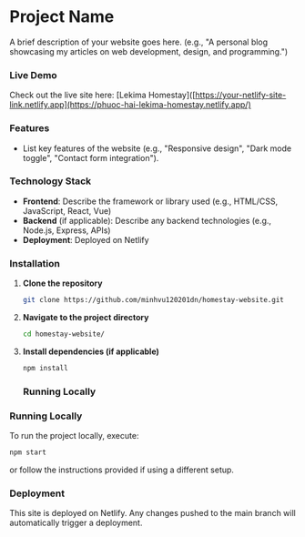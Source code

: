 # Project Name

A brief description of your website goes here. (e.g., "A personal blog showcasing my articles on web development, design, and programming.")

### Live Demo

Check out the live site here: [Lekima Homestay]([https://your-netlify-site-link.netlify.app](https://phuoc-hai-lekima-homestay.netlify.app/)

### Features

- List key features of the website (e.g., "Responsive design", "Dark mode toggle", "Contact form integration").

### Technology Stack

- **Frontend**: Describe the framework or library used (e.g., HTML/CSS, JavaScript, React, Vue)
- **Backend** (if applicable): Describe any backend technologies (e.g., Node.js, Express, APIs)
- **Deployment**: Deployed on Netlify

### Installation

1. **Clone the repository**
   ```bash
   git clone https://github.com/minhvu120201dn/homestay-website.git
   ```

2. **Navigate to the project directory**
   ```bash
   cd homestay-website/
   ```

3. **Install dependencies (if applicable)**
   ```bash
   npm install
   ```
   ### Running Locally

### Running Locally
To run the project locally, execute:
```bash
npm start
```
or follow the instructions provided if using a different setup.

### Deployment
This site is deployed on Netlify. Any changes pushed to the main branch will automatically trigger a deployment.
